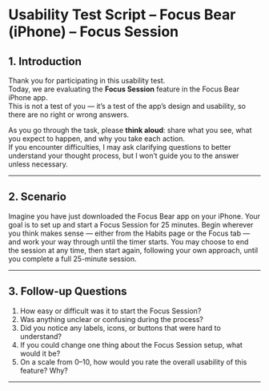 # Usability Test Script – Focus Bear (iPhone) – Focus Session

## 1. Introduction
Thank you for participating in this usability test.  
Today, we are evaluating the **Focus Session** feature in the Focus Bear iPhone app.  
This is not a test of you — it’s a test of the app’s design and usability, so there are no right or wrong answers.  

As you go through the task, please **think aloud**: share what you see, what you expect to happen, and why you take each action.  
If you encounter difficulties, I may ask clarifying questions to better understand your thought process, but I won’t guide you to the answer unless necessary.  

---

## 2. Scenario
Imagine you have just downloaded the Focus Bear app on your iPhone.
Your goal is to set up and start a Focus Session for 25 minutes.
Begin wherever you think makes sense — either from the Habits page or the Focus tab — and work your way through until the timer starts.
You may choose to end the session at any time, then start again, following your own approach, until you complete a full 25-minute session.

---

## 3. Follow-up Questions
1. How easy or difficult was it to start the Focus Session?  
2. Was anything unclear or confusing during the process?  
3. Did you notice any labels, icons, or buttons that were hard to understand?  
4. If you could change one thing about the Focus Session setup, what would it be?  
5. On a scale from 0–10, how would you rate the overall usability of this feature? Why?  

---
